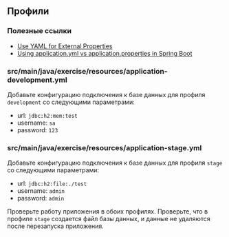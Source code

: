 ## Профили

### Полезные ссылки

* [Use YAML for External Properties](https://docs.spring.io/spring-boot/docs/current/reference/html/howto.html#howto.properties-and-configuration.yaml)
* [Using application.yml vs application.properties in Spring Boot](https://www.baeldung.com/spring-boot-yaml-vs-properties)

### src/main/java/exercise/resources/application-development.yml

Добавьте конфигурацию подключения к базе данных для профиля `development` со следующими параметрами:

* url: `jdbc:h2:mem:test`
* username: `sa`
* password: `123`

### src/main/java/exercise/resources/application-stage.yml

Добавьте конфигурацию подключения к базе данных для профиля `stage` со следующими параметрами:

* url: `jdbc:h2:file:./test`
* username: `admin`
* password: `admin`

Проверьте работу приложения в обоих профилях. Проверьте, что в профиле `stage` создается файл базы данных, 
и данные не удаляются после перезапуска приложения.
